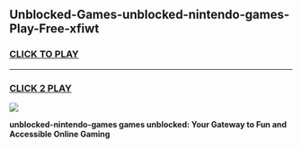 
## Unblocked-Games-unblocked-nintendo-games-Play-Free-xfiwt
<h3>
<a href="https://premium76.site?title=unblocked-nintendo-games&ref=19M">CLICK TO PLAY</a></h3>
<hr>

<h3>
<a href="https://premium76.site?title=unblocked-nintendo-games&ref=19M">CLICK 2 PLAY</a>
  
</h3>

<a href="https://premium76.site?title=unblocked-nintendo-games&ref=19M"><img src="https://clearcache.store/games.png"></a>


**unblocked-nintendo-games games unblocked: Your Gateway to Fun and Accessible Online Gaming**
